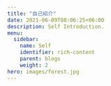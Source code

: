 ```yaml
---
title: "自己紹介"
date: 2021-06-09T08:06:25+06:00
description: Self Introduction.
menu:
  sidebar:
    name: Self
    identifier: rich-content
    parent: blogs
    weight: 2
hero: images/forest.jpg
---
```


<!-- 
## 僕の概要
- 名前 : 金子晴(かねこはる)
- 所属 : 九州工業大学
- 学年 : 修士2年
- 生年 : 1997
- 出身 : 福岡県
- 言語: python(laravel), PHP, javascript/HTML/CSS, java
- 趣味 : ゲーム(OverWatach, マイクラ), 適当なweb作る
- 一人称 : 僕, 私
- 主な靴 : スニーカー

## 研究内容
 -->
